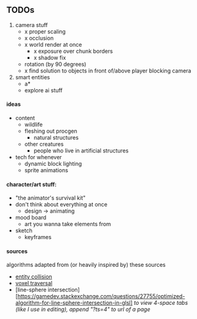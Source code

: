## TODOs
1) camera stuff
	- x proper scaling
	- x occlusion
	- x world render at once
		- x exposure over chunk borders
		- x shadow fix
	- rotation (by 90 degrees)
	- x find solution to objects in front of/above player blocking camera
2) smart entities
	- a\*
	- explore ai stuff

#### ideas
- content
	- wildlife
	- fleshing out procgen
		- natural structures
	- other creatures
		- people who live in artificial structures
- tech for whenever
	- dynamic block lighting
	- sprite animations

#### character/art stuff:
- "the animator's survival kit"
- don't think about everything at once
	- design -> animating
- mood board
	- art you wanna take elements from
- sketch
	- keyframes

#### sources
algorithms adapted from (or heavily inspired by) these sources
- [entity collision](https://www.youtube.com/watch?v=8JJ-4JgR7Dg)
- [voxel traversal](https://citeseerx.ist.psu.edu/viewdoc/download?doi=10.1.1.42.3443&rep=rep1&type=pdf)
- [line-sphere intersection][https://gamedev.stackexchange.com/questions/27755/optimized-algorithm-for-line-sphere-intersection-in-glsl]
*to view 4-space tabs (like I use in editing), append "?ts=4" to url of a page*
